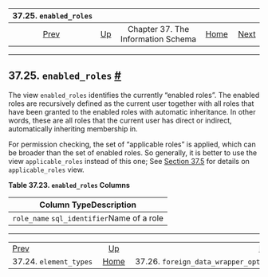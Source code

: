 <!--?xml version="1.0" encoding="UTF-8" standalone="no"?-->

|                     37.25. `enabled_roles`                    |                                                                    |                                    |                                                       |                                                                                             |
| :-----------------------------------------------------------: | :----------------------------------------------------------------- | :--------------------------------: | ----------------------------------------------------: | ------------------------------------------------------------------------------------------: |
| [Prev](infoschema-element-types.html "37.24. element_types")  | [Up](information-schema.html "Chapter 37. The Information Schema") | Chapter 37. The Information Schema | [Home](index.html "PostgreSQL 17devel Documentation") |  [Next](infoschema-foreign-data-wrapper-options.html "37.26. foreign_data_wrapper_options") |

***

## 37.25. `enabled_roles` [#](#INFOSCHEMA-ENABLED-ROLES)

The view `enabled_roles` identifies the currently “enabled roles”. The enabled roles are recursively defined as the current user together with all roles that have been granted to the enabled roles with automatic inheritance. In other words, these are all roles that the current user has direct or indirect, automatically inheriting membership in.[]()[]()

For permission checking, the set of “applicable roles” is applied, which can be broader than the set of enabled roles. So generally, it is better to use the view `applicable_roles` instead of this one; See [Section 37.5](infoschema-applicable-roles.html "37.5. applicable_roles") for details on `applicable_roles` view.

**Table 37.23. `enabled_roles` Columns**

| Column TypeDescription                     |
| ------------------------------------------ |
| `role_name` `sql_identifier`Name of a role |

***

|                                                               |                                                                    |                                                                                             |
| :------------------------------------------------------------ | :----------------------------------------------------------------: | ------------------------------------------------------------------------------------------: |
| [Prev](infoschema-element-types.html "37.24. element_types")  | [Up](information-schema.html "Chapter 37. The Information Schema") |  [Next](infoschema-foreign-data-wrapper-options.html "37.26. foreign_data_wrapper_options") |
| 37.24. `element_types`                                        |        [Home](index.html "PostgreSQL 17devel Documentation")       |                                                       37.26. `foreign_data_wrapper_options` |
